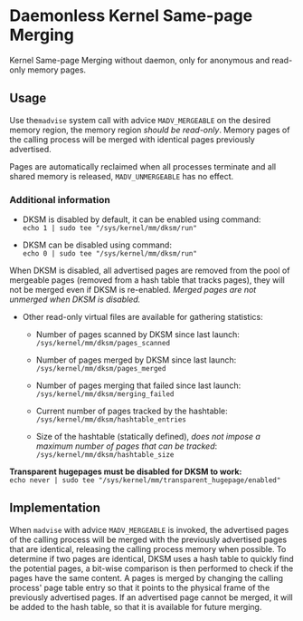 # Daemonless Kernel Same-page Merging

Kernel Same-page Merging without daemon, only for anonymous and read-only memory pages.

## Usage

Use the`madvise` system call with advice `MADV_MERGEABLE` on the desired memory region, the memory region *should be read-only*. Memory pages of the calling process will be merged with identical pages previously advertised.

Pages are automatically reclaimed when all processes terminate and all shared memory is released, `MADV_UNMERGEABLE` has no effect.

### Additional information

- DKSM is disabled by default, it can be enabled using command: \
`echo 1 | sudo tee "/sys/kernel/mm/dksm/run"`

- DKSM can be disabled using command: \
`echo 0 | sudo tee "/sys/kernel/mm/dksm/run"`

When DKSM is disabled, all advertised pages are removed from the pool of mergeable pages (removed from a hash table that tracks pages), they will not be merged even if DKSM is re-enabled.
*Merged pages are not unmerged when DKSM is disabled.*

- Other read-only virtual files are available for gathering statistics:
    - Number of pages scanned by DKSM since last launch: \
    `/sys/kernel/mm/dksm/pages_scanned`

    - Number of pages merged by DKSM since last launch: \
    `/sys/kernel/mm/dksm/pages_merged`

    - Number of pages merging that failed since last launch: \
    `/sys/kernel/mm/dksm/merging_failed`
    
    - Current number of pages tracked by the hashtable: \
    `/sys/kernel/mm/dksm/hashtable_entries`

    - Size of the hashtable (statically defined), *does not impose a maximum number of pages that can be tracked*: \
    `/sys/kernel/mm/dksm/hashtable_size`

**Transparent hugepages must be disabled for DKSM to work:** \
`echo never | sudo tee "/sys/kernel/mm/transparent_hugepage/enabled"`

## Implementation

When `madvise` with advice `MADV_MERGEABLE` is invoked, the advertised pages of the calling process will be merged with the previously advertised pages that are identical, releasing the calling process memory when possible.
To determine if two pages are identical, DKSM uses a hash table to quickly find the potential pages, a bit-wise comparison is then performed to check if the pages have the same content.
A pages is merged by changing the calling process' page table entry so that it points to the physical frame of the previously advertised pages.
If an advertised page cannot be merged, it will be added to the hash table, so that it is available for future merging.
